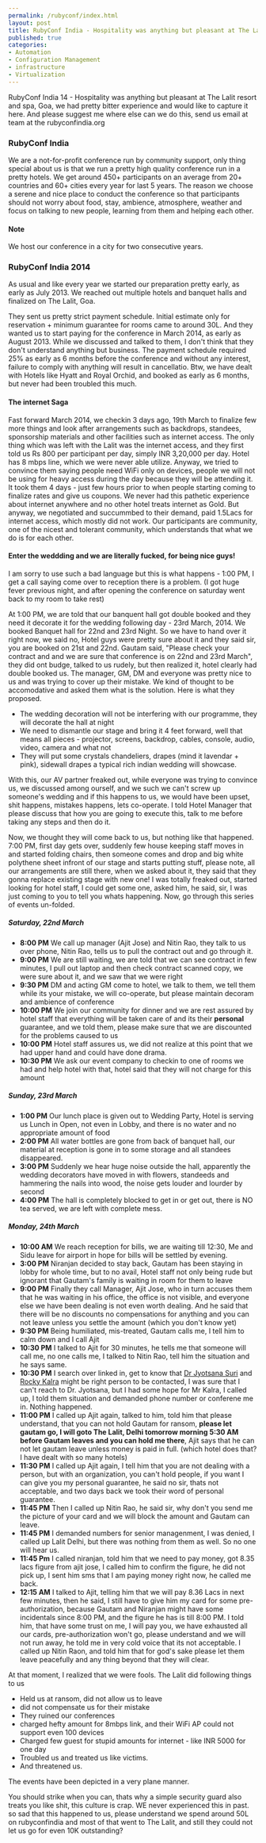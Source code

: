 ```yaml
---
permalink: /rubyconf/index.html
layout: post
title: RubyConf India - Hospitality was anything but pleasant at The Lalit resort and spa, Goa
published: true
categories:
- Automation
- Configuration Management
- infrastructure
- Virtualization
---
```

RubyConf India 14 - Hospitality was anything but pleasant at The Lalit resort and spa, Goa, we had pretty bitter experience and would like to capture it here. And please suggest me where else can we do this, send us email at team at the rubyconfindia.org

### RubyConf India
We are a not-for-profit conference run by community support, only thing special about us is that we run a pretty high quality conference run in a pretty hotels. We get around 450+ participants on an average from 20+ countries and 60+ cities every year for last 5 years.
The reason we choose a serene and nice place to conduct the conference so that participants should not worry about food, stay, ambience, atmosphere, weather and focus on talking to new people, learning from them and helping each other.

#### Note
We host our conference in a city for two consecutive years.

### RubyConf India 2014
As usual and like every year we started our preparation pretty early, as early as July 2013. We reached out multiple hotels and banquet halls and finalized on The Lalit, Goa. 

They sent us pretty strict payment schedule. Initial estimate only for reservation + minimum guarantee for rooms came to around 30L. And they wanted us to start paying for the conference in March 2014, as early as August 2013. While we discussed and talked to them, I don't think that they don't understand anything but business. 
The payment schedule required 25% as early as 6 months before the conference and without any interest, failure to comply with anything will result in cancellatio. Btw, we have dealt with Hotels like Hyatt and Royal Orchid, and booked as early as 6 months, but never had been troubled this much. 

#### The internet Saga
Fast forward March 2014, we checkin 3 days ago, 19th March to finalize few more things and look after arrangements such as backdrops, standees, sponsorship materials and other facilities such as internet access. The only thing which was left with the Lalit was the internet access, and they first told us Rs 800 per participant per day, simply INR 3,20,000 per day. Hotel has 8 mbps line, which we were never able utilize.
Anyway, we tried to convince them saying people need WiFi only on devices, people we will not be using for heavy access during the day because they will be attending it. It took them 4 days - just few hours prior to when people starting coming to finalize rates and give us coupons. We never had this pathetic experience about internet anywhere and no other hotel treats internet as Gold. But anyway, we negotiated and succummbed to their demand, paid 1.5Lacs for internet access, which mostly did not work. Our participants are community, one of the nicest and tolerant community, which understands that what we do is for each other.

#### Enter the weddding and we are literally fucked, for being nice guys!
I am sorry to use such a bad language but this is what happens - 1:00 PM, I get a call saying come over to reception there is a problem. (I got huge fever previous night, and after opening the conference on saturday went back to my room to take rest)

At 1:00 PM, we are told that our banquent hall got double booked and they need it decorate it for the wedding following day - 23rd March, 2014. We booked Banquet hall for 22nd and 23rd Night. So we have to hand over it right now, we said no, Hotel guys were pretty sure about it and they said sir, you are booked on 21st and 22nd. Gautam said, "Please check your contract and and we are sure that conference is on 22nd and 23rd March", they did ont budge, talked to us rudely, but then realized it, hotel clearly had double booked us. The manager, GM, DM and everyone was pretty nice to us and was trying to cover up their mistake. We kind of thought to be accomodative and asked them what is the solution. Here is what they proposed.

* The wedding decoration will not be interfering with our programme, they will decorate the hall at night
* We need to dismantle our stage and bring it 4 feet forward, well that means all pieces - projector, screens, backdrop, cables, console, audio, video, camera and what not
* They will put some crystals chandeliers, drapes (mind it lavendar + pink), sidewall drapes a typical rich indian wedding will showcase.

With this, our AV partner freaked out, while everyone was trying to convince us, we discussed among ourself, and we such we can't screw up someone's wedding and if this happens to us, we would have been upset, shit happens, mistakes happens, lets co-operate. I told Hotel Manager that please discuss that how you are going to execute this, talk to me before taking any steps and then do it.

Now, we thought they will come back to us, but nothing like that happened. 7:00 PM, first day gets over, suddenly few house keeping staff moves in and started folding chairs, then someone comes and drop and big white polythene sheet infront of our stage and starts putting stuff, please note, all our arrangements are still there, when we asked about it, they said that they gonna replace existing stage with new one! I was totally freaked out, started looking for hotel staff, I could get some one, asked him, he said, sir, I was just coming to you to tell you whats happening. Now, go through this series of events un-folded.

##### Saturday, 22nd March
* **8:00 PM** We call up manager (Ajit Jose) and Nitin Rao, they talk to us over phone, Nitin Rao, tells us to pull the contract out and go through it.
* **9:00 PM** We are still waiting, we are told that we can see contract in few minutes, I pull out laptop and then check contract scanned copy, we were sure about it, and we saw that we were right
* **9:30 PM** DM and acting GM come to hotel, we talk to them, we tell them while its your mistake, we will co-operate, but please maintain decoram and ambience of conference
* **10:00 PM** We join our community for dinner and we are rest assured by hotel staff that everything will be taken care of and its their **personal** guarantee, and we told them, please make sure that we are discounted for the problems caused to us
* **10:00 PM** Hotel staff assures us, we did not realize at this point that we had upper hand and could have done drama. 
* **10:30 PM** We ask our event company to checkin to one of rooms we had and help hotel with that, hotel said that they will not charge for this amount

##### Sunday, 23rd March
* **1:00 PM** Our lunch place is given out to Wedding Party, Hotel is serving us Lunch in Open, not even in Lobby, and there is no water and no appropriate amount of food
* **2:00 PM** All water bottles are gone from back of banquet hall, our material at reception is gone in to some storage and all standees disappeared.
* **3:00 PM** Suddenly we hear huge noise outside the hall, apparently the wedding decorators have moved in with flowers, standeeds and hammering the nails into wood, the noise gets louder and lourder by second
* **4:00 PM** The hall is completely blocked to get in or get out, there is NO tea served, we are left with complete mess.

##### Monday, 24th March 
* **10:00 AM** We reach reception for bills, we are waiting till 12:30, Me and Sidu leave for airport in hope for bills will be settled by evening.
* **3:00 PM** Niranjan decided to stay back, Gautam has been staying in lobby for whole time, but to no avail, Hotel staff not only being rude but ignorant that Gautam's family is waiting in room for them to leave
* **9:00 PM** Finally they call Manager, Ajit Jose, who in turn accuses them that he was waiting in his office, the office is not visible, and everyone else we have been dealing is not even worth dealing. And he said that there will be no discounts no compensations for anything and you can not leave unless you settle the amount (which you don't know yet)
* **9:30 PM** Being humiliated, mis-treated, Gautam calls me, I tell him to calm down and I call Ajit
* **10:30 PM** I talked to Ajit for 30 minutes, he tells me that someone will call me, no one calls me, I talked to Nitin Rao, tell him the situation and he says same.
* **10:30 PM** I search over linked in, get to know that [Dr Jyotsana Suri](http://www.thelalit.com/our-people/ms-jyotsna-suri) and [Rocky Kalra](http://www.linkedin.com/pub/rocky-kalra/a/78/193) might be right person to be contacted, I was sure that I can't reach to Dr. Jyotsana, but I had some hope for Mr Kalra, I called up, I told them situation and demanded phone number or conferene me in. Nothing happened.
* **11:00 PM** I called up Ajit again, talked to him, told him that please understand, that you can not hold Gautam for ransom, **please let gautam go, I will goto The Lalit, Delhi tomorrow morning 5:30 AM before Gautam leaves and you can hold me there**, Ajit says that he can not let gautam leave unless money is paid in full. (which hotel does that? I have dealt with so many hotels)
* **11:30 PM** I called up Ajit again, I tell him that you are not dealing with a person, but with an organization, you can't hold people, if you want I can give you my personal guarantee, he said no sir, thats not acceptable, and two days back we took their word of personal guarantee.
* **11:45 PM** Then I called up Nitin Rao, he said sir, why don't you send me the picture of your card and we will block the amount and Gautam can leave.
* **11:45 PM** I demanded numbers for senior managenment, I was denied, I called up Lalit Delhi, but there was nothing from them as well. So no one will hear us.
* **11:45 Pm** I called niranjan, told him that we need to pay money, got 8.35 lacs figure from ajit jose, I called him to confirm the figure, he did not pick up, I sent him sms that I am paying money right now, he called me back.
* **12:15 AM** I talked to Ajit, telling him that we will pay 8.36 Lacs in next few minutes, then he said, I still have to give him my card for some pre-authorization, because Gautam and Niranjan might have some incidentals since 8:00 PM, and the figure he has is till 8:00 PM. I told him, that have some trust on me, I will pay you, we have exhausted all our cards, pre-authorization won't go, please understand and we will not run away, he told me in very cold voice that its not acceptable. I called up Nitin Raon, and told him that for god's sake please let them leave peacefully and any thing beyond that they will clear.


At that moment, I realized that we were fools. The Lalit did following things to us

* Held us at ransom, did not allow us to leave
* did not compensate us for their mistake
* They ruined our conferences
* charged hefty amount for 8mbps link, and their WiFi AP could not support even 100 devices
* Charged few guest for stupid amounts for internet - like INR 5000 for one day
* Troubled us and treated us like victims.
* And threatened us.

The events have been depicted in a very plane manner.

You should strike when you can, thats why a simple security guard also treats you like shit, this culture is crap. WE never experienced this in past. so sad that this happened to us, please understand we spend around 50L on rubyconfindia and most of that went to The Lalit, and still they could not let us go for even 10K outstanding?


